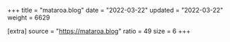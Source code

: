 +++
title = "mataroa.blog"
date = "2022-03-22"
updated = "2022-03-22"
weight = 6629

[extra]
source = "https://mataroa.blog"
ratio = 49
size = 6
+++
